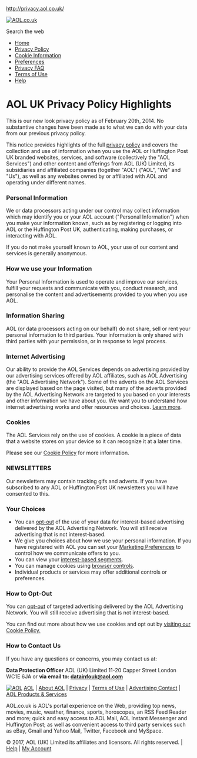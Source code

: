 http://privacy.aol.co.uk/

[![AOL.co.uk](http://www.blogsmithmedia.com/privacy.aol.co.uk/assets-hd31dc126beaf37b880cc791a221438dc/images/aol-kaleid-216.jpg?h=36e1b26ada2e82b14c1f6321269ed47c)](http://www.aol.co.uk)

Search the web

-   <a href="http://privacy.aol.co.uk/" class="headerNav_A">Home</a>
-   <a href="http://privacy.aol.co.uk/privacy-policy/" class="headerNav_A">Privacy Policy</a>
-   <a href="http://privacy.aol.co.uk/cookie-information" class="headerNav_A">Cookie Information</a>
-   <a href="http://privacy.aol.co.uk/preferences/" class="headerNav_A">Preferences</a>
-   <a href="http://privacy.aol.co.uk/privacy-faq/" class="headerNav_A">Privacy FAQ</a>
-   <a href="http://info.aol.co.uk/about/legal/" class="headerNav_A">Terms of Use</a>
-   <a href="http://help.aol.co.uk/" class="headerNav_A">Help</a>

AOL UK Privacy Policy Highlights
================================

This is our new look privacy policy as of February 20th, 2014. No substantive changes have been made as to what we can do with your data from our previous privacy policy.

This notice provides highlights of the full [privacy policy](http://privacy.aol.co.uk/privacy-policy/) and covers the collection and use of information when you use the AOL or Huffington Post UK branded websites, services, and software (collectively the "AOL Services") and other content and offerings from AOL (UK) Limited, its subsidiaries and affiliated companies (together "AOL") ("AOL", "We" and "Us"), as well as any websites owned by or affiliated with AOL and operating under different names.

### Personal Information

We or data processors acting under our control may collect information which may identify you or your AOL account ("Personal Information") when you make your information known, such as by registering or logging into AOL or the Huffington Post UK, authenticating, making purchases, or interacting with AOL.

If you do not make yourself known to AOL, your use of our content and services is generally anonymous.

### How we use your Information

Your Personal Information is used to operate and improve our services, fulfill your requests and communicate with you, conduct research, and personalise the content and advertisements provided to you when you use AOL.

### Information Sharing

AOL (or data processors acting on our behalf) do not share, sell or rent your personal information to third parties. Your information is only shared with third parties with your permission, or in response to legal process.

### Internet Advertising

Our ability to provide the AOL Services depends on advertising provided by our advertising services offered by AOL affiliates, such as AOL Advertising (the "AOL Advertising Network"). Some of the adverts on the AOL Services are displayed based on the page visited, but many of the adverts provided by the AOL Advertising Network are targeted to you based on your interests and other information we have about you. We want you to understand how internet advertising works and offer resources and choices. [Learn more](http://privacy.aol.co.uk/advertising-and-privacy/).

### Cookies

The AOL Services rely on the use of cookies. A cookie is a piece of data that a website stores on your device so it can recognize it at a later time.

Please see our [Cookie Policy](http://privacy.aol.co.uk/cookie-information/) for more information.

### NEWSLETTERS

Our newsletters may contain tracking gifs and adverts. If you have subscribed to any AOL or Huffington Post UK newsletters you will have consented to this.

### Your Choices

-   You can [opt-out](http://www.youronlinechoices.com/uk/) of the use of your data for interest-based advertising delivered by the AOL Advertising Network. You will still receive advertising that is not interest-based.
-   We give you choices about how we use your personal information. If you have registered with AOL you can set your [Marketing Preferences](http://help.aol.co.uk/help_uk/microsites/microsite.do?cmd=displayKC&docType=kc&externalId=uk_110094634&sliceId=1&docTypeID=DT_AOLPRODUCTHELP_1_1&dialogID=690912081&stateId=0%200%20690908547) to control how we communicate offers to you.
-   You can view your [interest-based segments](http://privacy.aol.co.uk/advisibility).
-   You can manage cookies using [browser controls](http://privacy.aol.co.uk/browser-controls).
-   Individual products or services may offer additional controls or preferences.

### How to Opt-Out

You can [opt-out](http://www.youronlinechoices.com/uk/) of targeted advertising delivered by the AOL Advertising Network. You will still receive advertising that is not interest-based.

You can find out more about how we use cookies and opt out by [visiting our Cookie Policy.](http://privacy.aol.co.uk/cookie-information)

### How to Contact Us

If you have any questions or concerns, you may contact us at:

**Data Protection Officer**
AOL (UK) Limited
11-20 Capper Street
London
WC1E 6JA
or **via email to: <datainfouk@aol.com>**

[<img src="http://www.blogsmithmedia.com/privacy.aol.co.uk/assets-hd31dc126beaf37b880cc791a221438dc/images/aol-marker-black-75.gif?h=b205b62ba35036a64dfc13493cea20b6" alt="AOL" class="footerBrand" />](http://www.aol.co.uk)
[AOL](http://www.aol.co.uk/) | [About AOL](http://corp.aol.co.uk/) | [Privacy](http://privacy.aol.co.uk/) | [Terms of Use](https://help.aol.co.uk/articles/Web-Services-Agreement-UKP1341) | [Advertising Contact](http://advertising.aol.co.uk/) | [AOL Products & Services](http://tools.aol.co.uk)

AOL.co.uk is AOL's portal experience on the Web, providing top news, movies, music, weather, finance, sports, horoscopes, an RSS Feed Reader and more; quick and easy access to AOL Mail, AOL Instant Messenger and Huffington Post; as well as convenient access to third party services such as eBay, Gmail and Yahoo Mail, Twitter, Facebook and MySpace.

© 2017, AOL (UK) Limited its affiliates and licensors. All rights reserved. | [Help](http://help.aol.co.uk) | [My Account](http://myaccount.aol.com/en-gb)



